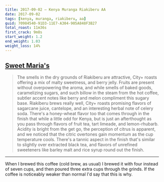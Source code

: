```yaml
---
title: 2017-09-02 — Kenya Muranga Riakiberu AA
date: 2017-09-02
tags: [kenya, muranga, riakiberu, aa]
guid: 70984540-91D3-11E7-A304-905A848F3B27
total_roast: 11m36s
first_crack: 9m8s
start_weight: 1.2
end_weight: 1.03
weight_loss: 14%
---
```

## [Sweet Maria's][sm]

> The smells in the dry grounds of Riakiberu are attractive, City+ roasts offering
> a mix of malty sweetness, and berry jelly. Fruits are present without
> overpowering the aroma, and while smells of baked goods, caramelizing sugars,
> and such billow in the steam from the hot coffee, subtler accent notes like
> berry and melon compliment this sugary base. Riakiberu brews really well, City+
> roasts promising flavors of sagarcane juice, cantelope, and an interesting
> herbal note of celery soda. There's a honey-wheat flavor too that comes through
> in the finish that while a little odd for Kenya, but is just an afterthought as
> you pass through flavors of fruit tea, tart limeade, and lemon-rhubarb. Acidity
> is bright from the get go, the perception of citrus is apparent, and we noticed
> that the citric overtones gain momentum as the cup temperature cools. There's a
> tannic aspect in the finish that's similar to slightly over extracted black tea,
> and flavors of unrefined sweeteners like barley malt and rice syrup round out
> the finish.

---

When I brewed this coffee (cold brew, as usual) I brewed it with four instead of
seven cups, and then poured three extra cups through the grinds.  If the coffee
is noticeably weaker than normal I'd say that this is why.

[sm]: https://www.sweetmarias.com/product/kenya-muranga-riakiberu-aa
